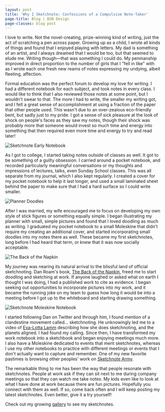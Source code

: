 ```yaml
---
layout: post
title: 'Why I Sketchnote: Confessions of a Compulsive Note-Taker'
page-title: Blog | BSN Design
page-classes: blog post
---
```

I love to write. Not the novel-creating, prize-winning kind of writing, just the act of scratching a pen across paper. Growing up as a child, I wrote all kinds of things and found that I enjoyed playing with letters. My dad is something of an artist, and I always dreamed that I would be too, but that seemed to elude me. Writing though&mdash;that was something I could do. My penmanship improved in direct proportion to the number of girls that I "fell in like" with as I wrote each one fresh new reams of notes expressing my undying, albeit fleeting, affection.

Formal education was the perfect forum to develop my love for writing. I had a different notebook for each subject, and took notes in every class. I would like to think that I also reviewed those notes at some point, but I wouldn't swear to that. The more I had to write, the smaller my writing got, and I felt a great sense of accomplishment at using a fraction of the paper that other people used. This wasn't due to an over-zealous eco-friendly bent, but sadly just to my pride. I got a sense of sick pleasure at the look of shock on people's faces as they saw my notes, though their shock was probably more that someone would invest so much time and energy into something that then required even more time and energy to try and read later!

<img class="post-image-right post-image-s" alt="Sketchnote Early Notebook" src="{{ site.media_path }}posts/sketchnote-early-notebook.jpg">

As I got to college, I started taking notes outside of classes as well. It got to be something of a guilty obsession. I carried around a pocket notebook, and recorded particularly meaningful conversations or my thoughts and impressions of lectures, talks, even Sunday School classes. This was all separate from my journal, which I also kept regularly. I created a cover for my pocket notebook to help it last longer, and used a small laminated sheet behind the paper to make sure that I had a hard surface so I could write smaller.

<img class="post-image-right post-image-s" alt="Planner Doodles" src="{{ site.media_path }}posts/planner-doodles.png">

After I was married, my wife encouraged me to focus on developing my own style of stick figures or something equally simple. I began illustrating my planner with small, simple pictures and found that I loved doodling as much as writing. I graduated my pocket notebook to a small Moleskine that didn't require my creating an additional cover, and started incorporating small doodles into my notes there as well. These became my first sketchnotes, long before I had heard that term, or knew that it was now socially acceptable.

<img class="post-image-right post-image-s" alt="The Back of the Napkin" src="{{ site.media_path }}posts/the-back-of-the-napkin.jpg">

My journey was nearing its natural arrival to the blissful land of official sketchnoting. Dan Roam's book, <a class="link" href="http://www.danroam.com/the-back-of-the-napkin/">The Back of the Napkin</a>, freed me to start doodling and sketching at work. If anyone laughed or asked what on earth I thought I was doing, I had a published work to cite as evidence. I began seeking out opportunities to incorporate pictures into my work, and it became the running joke on my team to guess how long it would be into a meeting before I got up to the whiteboard and starting drawing something.

<img class="post-image-right post-image-s" alt="Sketchnote Moleskine Notebook" src="{{ site.media_path }}posts/sketchnote-moleskine-notebook.jpg">

I started following Dan on Twitter and through him, I found mention of a clandestine movement called&hellip; sketchnoting. He unknowingly led me to a video of <a class="link" href="http://www.evalotta.net/">Eva-Lotta Lamm</a> describing how she does sketchnoting, and the planets aligned. I had found my calling. Since then, I have transformed my work notebook into a sketchbook and began enjoying meetings much more. I also have a Moleskine dedicated to events that merit sketchnotes, whereas I use my other notebooks to practice with different meetings or events that I don't actually want to capture and remember. One of my new favorite pastimes is browsing other peoples' work on <a class="link" href="http://sketchnotearmy.com/">Sketchnote Army</a>.

The remarkable thing to me has been the way that people resonate with sketchnotes. People at work ask if they can sit next to me during company meetings so that they can watch me take notes. My kids even like to look at what I have done at work because there are fun pictures. Hopefully you connect with them as well. If so, come back often and I will keep posting my latest sketchnotes. Even better, give it a try yourself!

Check out my growing <a class="link" href="/gallery/">gallery</a> to see my sketchnotes.